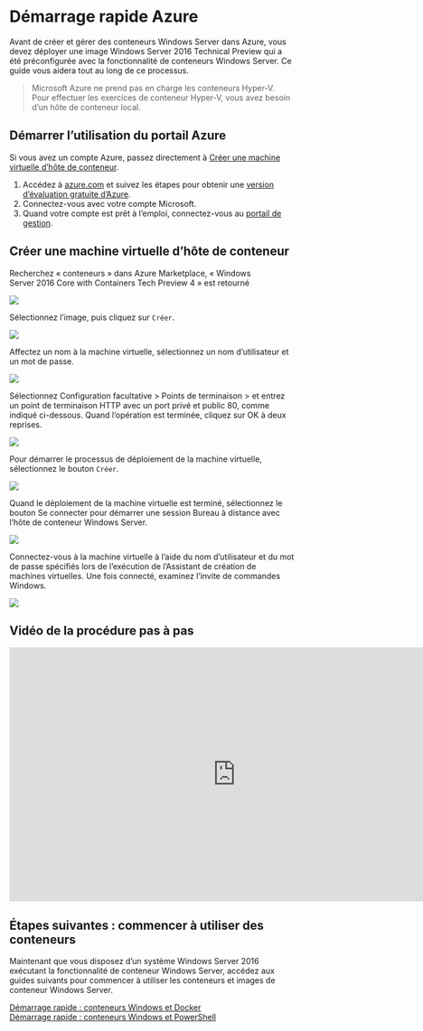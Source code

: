 # Démarrage rapide Azure

Avant de créer et gérer des conteneurs Windows Server dans Azure, vous devez déployer une image Windows Server 2016 Technical Preview qui a été préconfigurée avec la fonctionnalité de conteneurs Windows Server. Ce guide vous aidera tout au long de ce processus.

> Microsoft Azure ne prend pas en charge les conteneurs Hyper-V. Pour effectuer les exercices de conteneur Hyper-V, vous avez besoin d’un hôte de conteneur local.

## Démarrer l’utilisation du portail Azure

Si vous avez un compte Azure, passez directement à [Créer une machine virtuelle d’hôte de conteneur](#CreateacontainerhostVM).

1. Accédez à [azure.com](https://azure.com) et suivez les étapes pour obtenir une [version d’évaluation gratuite d’Azure](https://azure.microsoft.com/en-us/pricing/free-trial/).
2. Connectez-vous avec votre compte Microsoft.
3. Quand votre compte est prêt à l’emploi, connectez-vous au [portail de gestion](https://portal.azure.com).

## Créer une machine virtuelle d’hôte de conteneur

Recherchez « conteneurs » dans Azure Marketplace, « Windows Server 2016 Core with Containers Tech Preview 4 » est retourné

![](./media/newazure1.png)

Sélectionnez l’image, puis cliquez sur `Créer`.

![](./media/tp41.png)

Affectez un nom à la machine virtuelle, sélectionnez un nom d’utilisateur et un mot de passe.

![](media/newazure2.png)

Sélectionnez Configuration facultative > Points de terminaison > et entrez un point de terminaison HTTP avec un port privé et public 80, comme indiqué ci-dessous. Quand l’opération est terminée, cliquez sur OK à deux reprises.

![](./media/newazure3.png)

Pour démarrer le processus de déploiement de la machine virtuelle, sélectionnez le bouton `Créer`.

![](media/newazure2.png)

Quand le déploiement de la machine virtuelle est terminé, sélectionnez le bouton Se connecter pour démarrer une session Bureau à distance avec l’hôte de conteneur Windows Server.

![](media/newazure6.png)

Connectez-vous à la machine virtuelle à l’aide du nom d’utilisateur et du mot de passe spécifiés lors de l’exécution de l’Assistant de création de machines virtuelles. Une fois connecté, examinez l’invite de commandes Windows.

![](media/newazure7.png)

## Vidéo de la procédure pas à pas

<iframe src="https://channel9.msdn.com/Blogs/containers/Quick-Start-Configure-Windows-Server-Containers-in-Microsoft-Azure/player" width="800" height="450"  allowFullScreen="true" frameBorder="0" scrolling="no"></iframe>


## Étapes suivantes : commencer à utiliser des conteneurs

Maintenant que vous disposez d’un système Windows Server 2016 exécutant la fonctionnalité de conteneur Windows Server, accédez aux guides suivants pour commencer à utiliser les conteneurs et images de conteneur Windows Server.

[Démarrage rapide : conteneurs Windows et Docker](./manage_docker.md)  
[Démarrage rapide : conteneurs Windows et PowerShell](./manage_powershell.md)



